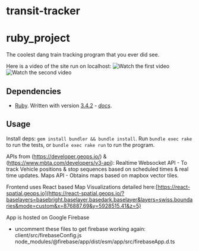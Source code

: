 
# transit-tracker


# ruby_project

The coolest dang train tracking program that you ever did see.

Here is a video of the site run on localhost:
![Watch the first video](site/transit-tracker-gif-1.gif)
![Watch the second video](site/transit-tracker-gif-2.gif)

## Dependencies

* [Ruby](https://www.ruby-lang.org/en/).  Written with version [3.4.2](https://www.ruby-lang.org/en/news/2025/02/14/ruby-3-4-2-released/) - *[docs](https://docs.ruby-lang.org/en/3.4/)*.

## Usage

Install deps: `gem install bundler && bundle install`.  Run `bundle exec rake` to run the tests, or `bundle exec rake run` to run the program.


APIs from (https://developer.geops.io/) & (https://www.mbta.com/developers/v3-api):
Realtime Websocket API - To track Vehicle positions & stop sequences based on scheduled times & real time updates.
Maps API - Obtains maps based on mapbox vector tiles.

Frontend uses React based Map Visualizations detailed here:[https://react-spatial.geops.io](https://react-spatial.geops.io/?baselayers=basebright.baselayer,basedark.baselayer&layers=swiss.boundaries&mode=custom&x=876887.69&y=5928515.41&z=5)

App is hosted on Google Firebase

* uncomment these files to get firebase working again: 
client/src/firebaseConfig.js
node_modules/@firebase/app/dist/esm/app/src/firebaseApp.d.ts

